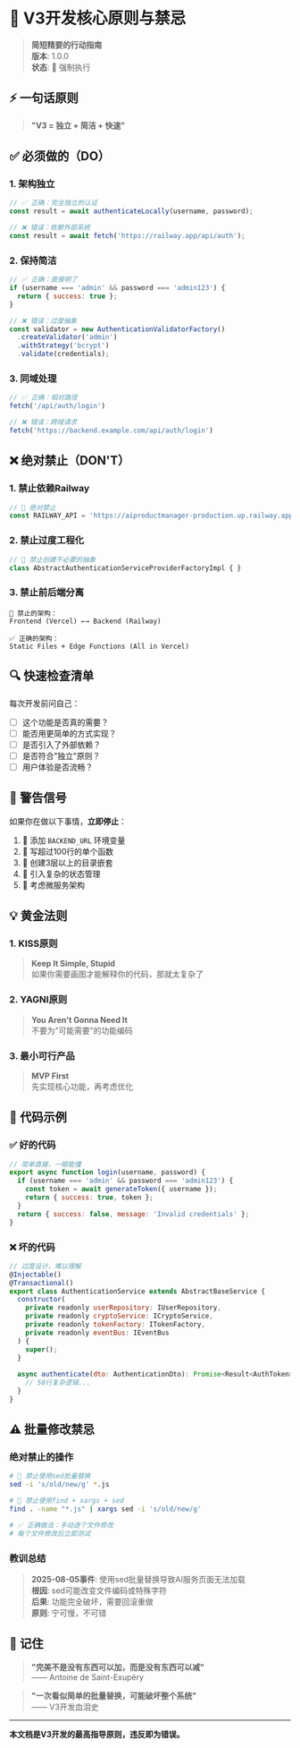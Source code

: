 # 🎯 V3开发核心原则与禁忌

> **简短精要的行动指南**  
> **版本**: 1.0.0  
> **状态**: 🔴 强制执行  

## ⚡ 一句话原则

> **"V3 = 独立 + 简洁 + 快速"**

## ✅ 必须做的（DO）

### 1. 架构独立
```javascript
// ✅ 正确：完全独立的认证
const result = await authenticateLocally(username, password);

// ❌ 错误：依赖外部系统
const result = await fetch('https://railway.app/api/auth');
```

### 2. 保持简洁
```javascript
// ✅ 正确：直接明了
if (username === 'admin' && password === 'admin123') {
  return { success: true };
}

// ❌ 错误：过度抽象
const validator = new AuthenticationValidatorFactory()
  .createValidator('admin')
  .withStrategy('bcrypt')
  .validate(credentials);
```

### 3. 同域处理
```javascript
// ✅ 正确：相对路径
fetch('/api/auth/login')

// ❌ 错误：跨域请求
fetch('https://backend.example.com/api/auth/login')
```

## ❌ 绝对禁止（DON'T）

### 1. 禁止依赖Railway
```javascript
// 🚫 绝对禁止
const RAILWAY_API = 'https://aiproductmanager-production.up.railway.app';
```

### 2. 禁止过度工程化
```javascript
// 🚫 禁止创建不必要的抽象
class AbstractAuthenticationServiceProviderFactoryImpl { }
```

### 3. 禁止前后端分离
```
🚫 禁止的架构：
Frontend (Vercel) ←→ Backend (Railway)

✅ 正确的架构：
Static Files + Edge Functions (All in Vercel)
```

## 🔍 快速检查清单

每次开发前问自己：

- [ ] 这个功能是否真的需要？
- [ ] 能否用更简单的方式实现？
- [ ] 是否引入了外部依赖？
- [ ] 是否符合"独立"原则？
- [ ] 用户体验是否流畅？

## 🚨 警告信号

如果你在做以下事情，**立即停止**：

1. 📍 添加 `BACKEND_URL` 环境变量
2. 📍 写超过100行的单个函数
3. 📍 创建3层以上的目录嵌套
4. 📍 引入复杂的状态管理
5. 📍 考虑微服务架构

## 💡 黄金法则

### 1. KISS原则
> **Keep It Simple, Stupid**  
> 如果你需要画图才能解释你的代码，那就太复杂了

### 2. YAGNI原则
> **You Aren't Gonna Need It**  
> 不要为"可能需要"的功能编码

### 3. 最小可行产品
> **MVP First**  
> 先实现核心功能，再考虑优化

## 📝 代码示例

### ✅ 好的代码
```javascript
// 简单直接，一眼能懂
export async function login(username, password) {
  if (username === 'admin' && password === 'admin123') {
    const token = await generateToken({ username });
    return { success: true, token };
  }
  return { success: false, message: 'Invalid credentials' };
}
```

### ❌ 坏的代码
```javascript
// 过度设计，难以理解
@Injectable()
@Transactional()
export class AuthenticationService extends AbstractBaseService {
  constructor(
    private readonly userRepository: IUserRepository,
    private readonly cryptoService: ICryptoService,
    private readonly tokenFactory: ITokenFactory,
    private readonly eventBus: IEventBus
  ) {
    super();
  }
  
  async authenticate(dto: AuthenticationDto): Promise<Result<AuthToken>> {
    // 50行复杂逻辑...
  }
}
```

## ⚠️ 批量修改禁忌

### 绝对禁止的操作
```bash
# 🚫 禁止使用sed批量替换
sed -i 's/old/new/g' *.js

# 🚫 禁止使用find + xargs + sed
find . -name "*.js" | xargs sed -i 's/old/new/g'

# ✅ 正确做法：手动逐个文件修改
# 每个文件修改后立即测试
```

### 教训总结
> **2025-08-05事件**: 使用sed批量替换导致AI服务页面无法加载  
> **根因**: sed可能改变文件编码或特殊字符  
> **后果**: 功能完全破坏，需要回滚重做  
> **原则**: 宁可慢，不可错

## 🎯 记住

> **"完美不是没有东西可以加，而是没有东西可以减"**  
> —— Antoine de Saint-Exupéry

> **"一次看似简单的批量替换，可能破坏整个系统"**  
> —— V3开发血泪史

---

**本文档是V3开发的最高指导原则，违反即为错误。**